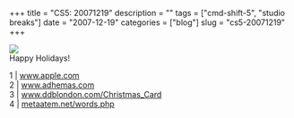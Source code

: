+++
title = "CS5: 20071219"
description = ""
tags = ["cmd-shift-5", "studio breaks"]
date = "2007-12-19"
categories = ["blog"]
slug = "cs5-20071219"
+++



<p><img src="http://farm3.static.flickr.com/2336/2123126636_4072f9c03a_o.jpg" class="notebook-image" /><br />
Happy Holidays!</p>
<p>1 | <a href="http://www.apple.com/">www.apple.com</a><br />
2 | <a href="http://www.adhemas.com/">www.adhemas.com</a><br />
3 | <a href="http://www.ddblondon.com/Christmas_Card">www.ddblondon.com/Christmas_Card</a><br />
4 | <a href="http://metaatem.net/words.php">metaatem.net/words.php</a></p>
    
  
